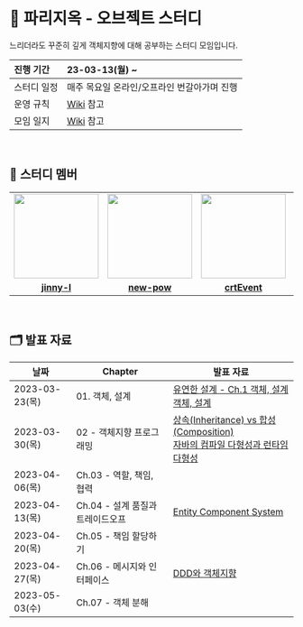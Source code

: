 # 📖 파리지옥 - 오브젝트 스터디
느리더라도 꾸준히 깊게 객체지향에 대해 공부하는 스터디 모임입니다.

| 진행 기간 | 23-03-13(월) ~ |
| :--- | :--- |
| 스터디 일정 | 매주 목요일 온라인/오프라인 번갈아가며 진행 |
| 운영 규칙 | [Wiki](https://github.com/CodeSquad-2023-BE-Study/Object-Study/wiki) 참고 |
| 모임 일지 | [Wiki](https://github.com/CodeSquad-2023-BE-Study/Object-Study/wiki) 참고 |


<br/>

## 🤖 스터디 멤버
<table>
 <tr>
    <td align="center"><a href="https://github.com/jinny-l"><img src="https://avatars.githubusercontent.com/jinny-l" width="150px;" alt=""></td>
    <td align="center"><a href="https://github.com/new-pow"><img src="https://avatars.githubusercontent.com/new-pow" width="150px;" alt=""></td>
    <td align="center"><a href="https://github.com/crtEvent"><img src="https://avatars.githubusercontent.com/crtEvent" width="150px;" alt=""></td>
    <td align="center"><a href="https://github.com/leegyeongwhan"><img src="https://avatars.githubusercontent.com/leegyeongwhan" width="150px;" alt=""></td>
  </tr>
  <tr>
    <td align="center"><a href="https://github.com/jinny-l"><b>jinny-l</b></td>
    <td align="center"><a href="https://github.com/new-pow"><b>new-pow</b></td>
    <td align="center"><a href="https://github.com/crtEvent"><b>crtEvent</b></td>
    <td align="center"><a href="https://github.com/leegyeongwhan"><b>leegyeongwhan</b></td>
  </tr>
</table>

<br/>

## 🗂️ 발표 자료
| 날짜 | Chapter | 발표 자료 |
| --- | --- | --- |
| 2023-03-23(목) | 01. 객체, 설계 | [유연한 설계 - Ch.1 객체, 설계](https://velog.io/@jinny-l/%EC%98%A4%EB%B8%8C%EC%A0%9D%ED%8A%B8-%EC%9C%A0%EC%97%B0%ED%95%9C-%EC%84%A4%EA%B3%84-Ch.1-%EA%B0%9D%EC%B2%B4-%EC%84%A4%EA%B3%84) <br> [객체, 설계](https://velog.io/@leekhy02/%EC%98%A4%EB%B8%8C%EC%A0%9D%ED%8A%B8-1%EC%9E%A5.-%EA%B0%9D%EC%B2%B4-%EC%84%A4%EA%B3%84) |
|2023-03-30(목)|02 - 객체지향 프로그래밍 | [상속(Inheritance) vs 합성(Composition)](https://orange-sycamore-3a8.notion.site/Inheritance-vs-Composition-cda6cb20569f4ee1928311d8b660224d) <br> [자바의 컴파일 다형성과 런타임 다형성](https://www.notion.so/new-pow/runtime-52e38f22df1d406aa6762c242988b9ee?pvs=4) |
|2023-04-06(목)|Ch.03 - 역할, 책임, 협력 | | |
|2023-04-13(목)|Ch.04 - 설계 품질과 트레이드오프 | [Entity Component System](https://docs.google.com/presentation/d/1qwcGarnXuT9_BG63Ppxc2usEvwIkiDrqqIdEV6vFJ9g/edit#slide=id.p) | |
|2023-04-20(목)|Ch.05 - 책임 할당하기 |  | |
|2023-04-27(목)|Ch.06 - 메시지와 인터페이스 | [DDD와 객체지향](https://www.notion.so/new-pow/Object-study-presentation-a0bdc87d93e84628a743f96cca82b680?pvs=4) | |
|2023-05-03(수)|Ch.07 - 객체 분해 | | |

